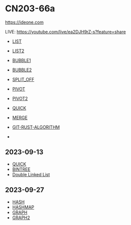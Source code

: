 # CN203-66a
<https://ideone.com>

LIVE: <https://youtube.com/live/ea2DJH9rZ-s?feature=share>

- [LIST](src/LIST0.md)
- [LIST2](src/LIST2.md)
- [BUBBLE1](src/BUBBLE1.md)
- [BUBBLE2](src/BUBBLE2.md)
- [SPLIT_OFF](src/SPLIT_OFF.md)
- [PIVOT](src/PIVOT.md)
- [PIVOT2](src/PIVOT2.md)
- [QUICK](src/QUICK.md)
- [MERGE](src/MERGE.md)

- [GIT-RUST-ALGORITHM](https://github.com/PacktPublishing/Hands-On-Data-Structures-and-Algorithms-in-Rust/tree/master)
- 

## 2023-09-13
- [QUICK](src/QUICK.md)
- [BINTREE](src/BINTREE.md)
- [Double Linked List](src/DBL.md)

## 2023-09-27
- [HASH](src/HASH.md)
- [HASHMAP](src/HASHMAP.md)
- [GRAPH](src/GRAPH.md)
- [GRAPH2](src/GRAPH2.md)

 
